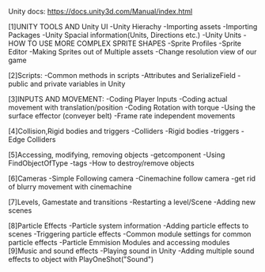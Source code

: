 Unity docs: https://docs.unity3d.com/Manual/index.html

[1]UNITY TOOLS AND Unity UI
    -Unity Hierachy
    -Importing assets
    -Importing Packages
    -Unity Spacial information(Units, Directions etc.)
    -Unity Units
    -HOW TO USE MORE COMPLEX SPRITE SHAPES
    -Sprite Profiles
    -Sprite Editor
    -Making Sprites out of Multiple assets
    -Change resolution view of our game

[2]Scripts:
    -Common methods in scripts
    -Attributes and SerializeField
    -public and private variables in Unity

[3]INPUTS AND MOVEMENT:
    -Coding Player Inputs
    -Coding actual movement with translation/position
    -Coding Rotation with torque
    -Using the surface effector (conveyer belt)
    -Frame rate independent movements

[4]Collision,Rigid bodies and triggers
    -Colliders
    -Rigid bodies
    -triggers
    -Edge Colliders

[5]Accessing, modifying, removing objects
    -getcomponent
    -Using FindObjectOfType
    -tags
    -How to destroy/remove objects

[6]Cameras
    -Simple Following camera
    -Cinemachine follow camera
    -get rid of blurry movement with cinemachine

[7]Levels, Gamestate and transitions
    -Restarting a level/Scene
    -Adding new scenes

[8]Particle Effects
    -Particle system information
    -Adding particle effects to scenes
    -Triggering particle effects
    -Common module settings for common particle effects
    -Particle Emmision Modules and accessing modules
[9]Music and sound effects
    -Playing sound in Unity
    -Adding multiple sound effects to object with PlayOneShot("Sound")